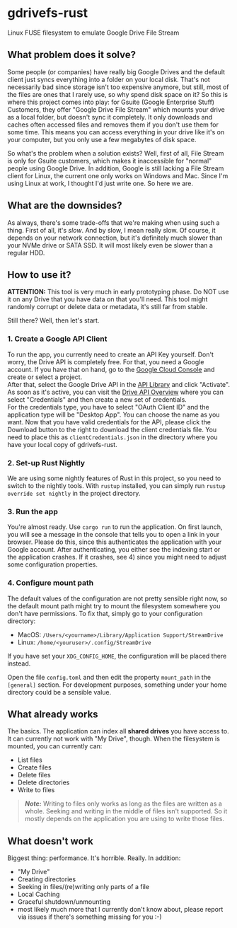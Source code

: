 # gdrivefs-rust
Linux FUSE filesystem to emulate Google Drive File Stream

## What problem does it solve?
Some people (or companies) have really big Google Drives and the default client just syncs everything into a folder on your local disk. That's not necessarily bad since storage isn't too expensive anymore, but still, most of the files are ones that I rarely use, so why spend disk space on it?
So this is where this project comes into play: for Gsuite (Google Enterprise Stuff) Customers, they offer "Google Drive File Stream" which mounts your drive as a local folder, but doesn't sync it completely. 
It only downloads and caches often accessed files and removes them if you don't use them for some time. This means you can access everything in your drive like it's on your computer, but you only use a few megabytes of disk space.

So what's the problem when a solution exists? Well, first of all, File Stream is only for Gsuite customers, which makes it inaccessible for "normal" people using Google Drive. In addition, Google is still lacking a File Stream client for Linux, the current one only works on Windows and Mac. Since I'm using Linux at work, I thought I'd just write one. So here we are.

## What are the downsides?
As always, there's some trade-offs that we're making when using such a thing. First of all, it's *slow*. And by slow, I mean really slow. Of course, it depends on your network connection, but it's definitely much slower than your NVMe drive or SATA SSD. It will most likely even be slower than a regular HDD.

## How to use it?
**ATTENTION:** This tool is very much in early prototyping phase. Do NOT use it on any Drive that you have data on that you'll need. This tool might randomly corrupt or delete data or metadata, it's still far from stable.

Still there? Well, then let's start.

### 1. Create a Google API Client
To run the app, you currently need to create an API Key yourself. Don't worry, the Drive API is completely free. For that, you need a Google account. If you have that on hand, go to the [Google Cloud Console](https://console.developers.google.com/) and create or select a project.  
After that, select the Google Drive API in the [API Library](https://console.developers.google.com/apis/library/drive.googleapis.com?q=drive) and click "Activate". As soon as it's active, you can visit the [Drive API Overview](https://console.developers.google.com/apis/api/drive.googleapis.com/overview) where you can select "Credentials" and then create a new set of credentials.  
For the credentials type, you have to select "OAuth Client ID" and the application type will be "Desktop App". You can choose the name as you want. Now that you have valid credentials for the API, please click the Download button to the right to download the client credentials file. You need to place this as `clientCredentials.json` in the directory where you have your local copy of gdrivefs-rust.

### 2. Set-up Rust Nightly
We are using some nightly features of Rust in this project, so you need to switch to the nightly tools. With `rustup` installed, you can simply run `rustup override set nightly` in the project directory.

### 3. Run the app
You're almost ready. Use `cargo run` to run the application. On first launch, you will see a message in the console that tells you to open a link in your browser. Please do this, since this authenticates the application with your Google account. After authenticating, you either see the indexing start or the application crashes. If it crashes, see 4) since you might need to adjust some configuration properties.

### 4. Configure mount path
The default values of the configuration are not pretty sensible right now, so the default mount path might try to mount the filesystem somewhere you don't have permissions. To fix that, simply go to your configuration directory:

* MacOS: `/Users/<yourname>/Library/Application Support/StreamDrive`
* Linux: `/home/<youruser>/.config/StreamDrive`

If you have set your `XDG_CONFIG_HOME`, the configuration will be placed there instead.

Open the file `config.toml` and then edit the property `mount_path` in the `[general]` section. For development purposes, something under your home directory could be a sensible value.

## What already works
The basics. The application can index all **shared drives** you have access to. It can currently not work with "My Drive", though. When the filesystem is mounted, you can currently can:

* List files
* Create files
* Delete files
* Delete directories
* Write to files

> ***Note:*** Writing to files only works as long as the files are written as a whole. Seeking and writing in the middle of files isn't supported. So it mostly depends on the application you are using to write those files.

## What doesn't work
Biggest thing: performance. It's horrible. Really. In addition:

 * "My Drive"
 * Creating directories
 * Seeking in files/(re)writing only parts of a file
 * Local Caching
 * Graceful shutdown/unmounting
 * most likely much more that I currently don't know about, please report via issues if there's something missing for you :-)